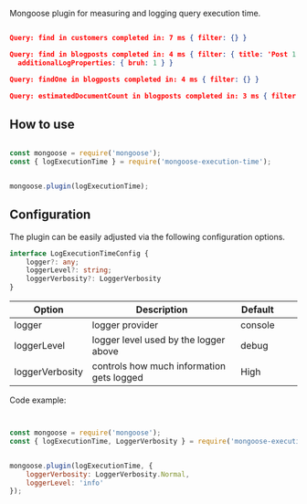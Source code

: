 

Mongoose plugin for measuring and logging query execution time.


```json

Query: find in customers completed in: 7 ms { filter: {} }

Query: find in blogposts completed in: 4 ms { filter: { title: 'Post 1' },
  additionalLogProperties: { bruh: 1 } }

Query: findOne in blogposts completed in: 4 ms { filter: {} }

Query: estimatedDocumentCount in blogposts completed in: 3 ms { filter: {} }

```

## How to use

```js

const mongoose = require('mongoose');
const { logExecutionTime } = require('mongoose-execution-time');


mongoose.plugin(logExecutionTime);

```


## Configuration


The plugin can be easily adjusted via the following configuration options.

```ts
interface LogExecutionTimeConfig {
    logger?: any;
    loggerLevel?: string;
    loggerVerbosity?: LoggerVerbosity
}
```


| Option  | Description  | Default  |   |   |
|---|---|---|---|---|
| logger  | logger provider  | console   |   |   |
| loggerLevel  | logger level used by the logger above  | debug  |   |   |
| loggerVerbosity  | controls how much information gets logged  | High  |   |   |


Code example:

```js


const mongoose = require('mongoose');
const { logExecutionTime, LoggerVerbosity } = require('mongoose-execution-time');


mongoose.plugin(logExecutionTime, {
    loggerVerbosity: LoggerVerbosity.Normal,
    loggerLevel: 'info'
});

```